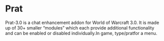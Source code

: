 # Prat

Prat-3.0 is a chat enhancement addon for World of Warcraft 3.0. It is made up of 30+ smaller “modules” which each provide additional functionality and can be enabled or disabled individually.In game, type/pratfor a menu.
